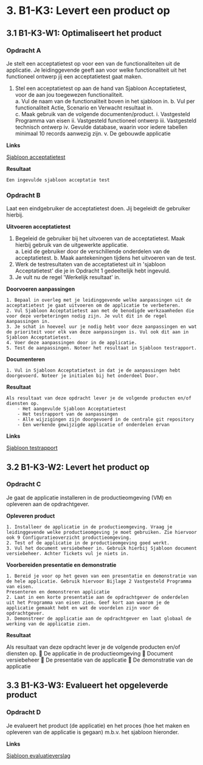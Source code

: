 
# 3. B1-K3: Levert een product op

## 3.1 B1-K3-W1: Optimaliseert het product

### Opdracht A
Je stelt een acceptatietest op voor een van de functionaliteiten uit de applicatie. Je leidinggevende geeft aan voor welke functionaliteit uit het functioneel ontwerp jij een acceptatietest gaat maken.  
 
1. Stel een acceptatietest op aan de hand van Sjabloon Acceptatietest, voor de aan jou toegewezen functionaliteit.  
    a. Vul de naam van de functionaliteit boven in het sjabloon in. 
    b. Vul per functionaliteit Actie, Scenario en Verwacht resultaat in.  
    c. Maak gebruik van de volgende documenten/product. 
        i.   Vastgesteld Programma van eisen 
        ii.  Vastgesteld functioneel ontwerp 
        iii. Vastgesteld technisch ontwerp 
        iv.  Gevulde database, waarin voor iedere tabellen minimaal 10 records aanwezig zijn.
        v.   De gebouwde applicatie  
 
__Links__

[Sjabloon acceptatietest](https://elo.kw1c.nl/CMS/Studie/811%20ICT-Academie/811%20VakkenInhoud/%5BB.17%20MUL%5D%20Multidisciplinair%20project/25187%20%C2%A0%20Applicatie-%20en%20mediaontwikkelaar/Periode%2008/Projecten/Vestingloop%2025187/Sjabloon%20Acceptatietest.docx)

__Resultaat__

    Een ingevulde sjabloon acceptatie test


### Opdracht B

Laat een eindgebruiker de acceptatietest doen. Jij begeleidt de gebruiker hierbij.

__Uitvoeren acceptatietest__
  
  1. Begeleid de gebruiker bij het uitvoeren van de acceptatietest. Maak hierbij gebruik van de uitgewerkte applicatie.  
     a. Leid de gebruiker door de verschillende onderdelen van de acceptatietest. 
     b. Maak aantekeningen tijdens het uitvoeren van de test. 
  2. Werk de testresultaten van de acceptatietest uit in 'sjabloon Acceptatietest' die je in Opdracht 1 gedeeltelijk hebt ingevuld. 
  3. Je vult nu de regel 'Werkelijk resultaat' in. 

__Doorvoeren aanpassingen__

    1. Bepaal in overleg met je leidinggevende welke aanpassingen uit de acceptatietest je gaat uitvoeren om de applicatie te verbeteren. 
    2. Vul Sjabloon Acceptatietest aan met de benodigde werkzaamheden die voor deze verbeteringen nodig zijn. Je vult dit in de regel Aanpassingen in. 
    3. Je schat in hoeveel uur je nodig hebt voor deze aanpassingen en wat de prioriteit voor elk van deze aanpassingen is. Vul ook dit aan in Sjabloon Acceptatietest. 
    4. Voer deze aanpassingen door in de applicatie.  
    5. Test de aanpassingen. Noteer het resultaat in Sjabloon testrapport. 

__Documenteren__

    1. Vul in Sjabloon Acceptatietest in dat je de aanpassingen hebt doorgevoerd. Noteer je initialen bij het onderdeel Door. 

__Resultaat__

    Als resultaat van deze opdracht lever je de volgende producten en/of diensten op. 
        - Het aangevulde Sjabloon Acceptatietest  
        - Het testrapport van de aanpassingen  
        - Alle wijzigingen zijn doorgevoerd in de centrale git repository 
        - Een werkende gewijzigde applicatie of onderdelen ervan 

__Links__ 

[Sjabloon testrapport](https://elo.kw1c.nl/CMS/Studie/811%20ICT-Academie/811%20VakkenInhoud/%5BB.17%20MUL%5D%20Multidisciplinair%20project/25187%20%C2%A0%20Applicatie-%20en%20mediaontwikkelaar/Periode%2008/Projecten/Vestingloop%2025187/Sjabloon%20testrapport.docx)

## 3.2 B1-K3-W2: Levert het product op

### Opdracht C

Je gaat de applicatie installeren in de productieomgeving (VM) en opleveren aan de opdrachtgever.  

__Opleveren product__  

    1. Installeer de applicatie in de productieomgeving. Vraag je leidinggevende welke productieomgeving je moet gebruiken. Zie hiervoor ook 9 Configuratieoverzicht productieomgeving. 
    2. Test of de applicatie in de productieomgeving goed werkt. 
    3. Vul het document versiebeheer in. Gebruik hierbij Sjabloon document versiebeheer. Achter Tickets vul je niets in. 
 
__Voorbereiden presentatie en demonstratie__
  
    1. Bereid je voor op het geven van een presentatie en demonstratie van de hele applicatie. Gebruik hiervoor Bijlage 2 Vastgesteld Programma van eisen. 
    Presenteren en demonstreren applicatie  
    2. Laat in een korte presentatie aan de opdrachtgever de onderdelen uit het Programma van eisen zien. Geef kort aan waarom je de applicatie gemaakt hebt en wat de voordelen zijn voor de opdrachtgever. 
    3. Demonstreer de applicatie aan de opdrachtgever en laat globaal de werking van de applicatie zien.
 
__Resultaat__

Als resultaat van deze opdracht lever je de volgende producten en/of diensten op. 
 De applicatie in de productieomgeving 
 Document versiebeheer 
 De presentatie van de applicatie 
 De demonstratie van de applicatie 

## 3.3 B1-K3-W3: Evalueert het opgeleverde product

### Opdracht D

Je evalueert het product (de applicatie) en het proces (hoe het maken en opleveren van de applicatie is gegaan) m.b.v. het sjabloon hieronder.

__Links__

[Sjabloon evaluatieverslag](https://elo.kw1c.nl/CMS/Studie/811%20ICT-Academie/811%20VakkenInhoud/%5BB.17%20MUL%5D%20Multidisciplinair%20project/25187%20%C2%A0%20Applicatie-%20en%20mediaontwikkelaar/Periode%2008/Projecten/Vestingloop%2025187/Sjabloon%20evaluatieverslag.docx)
